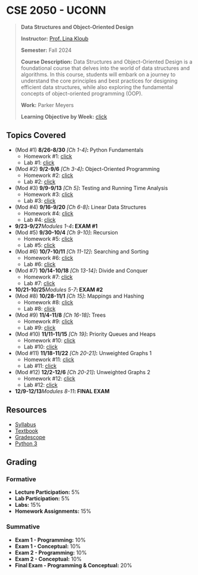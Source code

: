 # CSE 2050 - UCONN
> **Data Structures and Object-Oriented Design**
>
> **Instructor:** [Prof. Lina Kloub](https://engineering.uconn.edu/person/lina-kloub/)
>
> **Semester:** Fall 2024
>
> **Course Description:** Data Structures and Object-Oriented Design is a foundational course that delves into the world of data structures and algorithms. In this course, students will embark on a journey to understand the core principles and best practices for designing efficient data structures, while also exploring the fundamental concepts of object-oriented programming (OOP).
>
> **Work:** Parker Meyers
>
> **Learning Objective by Week:** [click](LEARNINGOBJBYWEEK.md)

## Topics Covered
- (Mod #1) **8/26-8/30** _[Ch 1-4]_**:** Python Fundamentals
  - Homework #1: [click](Homework/HW1)
  - Lab #1: [click](Labs/Lab1)
- (Mod #2) **9/2-9/6** _[Ch 3-4]_**:** Object-Oriented Programming
  - Homework #2: [click](Homework/HW2)
  - Lab #2: [click](Labs/Lab2)
- (Mod #3) **9/9-9/13** _[Ch 5]_**:** Testing and Running Time Analysis
  - Homework #3: [click](Homework/HW3)
  - Lab #3: [click](Labs/Lab3)
- (Mod #4) **9/16-9/20** _[Ch 6-8]_**:** Linear Data Structures
  - Homework #4: [click](Homework/HW4)
  - Lab #4: [click](Labs/Lab4)
- **9/23-9/27**_Modules 1-4_**: EXAM #1** 
- (Mod #5) **9/30-10/4** _[Ch 9-10]_**:** Recursion
  - Homework #5: [click](Homework/HW5)
  - Lab #5: [click](Labs/Lab5)
- (Mod #6) **10/7-10/11** _[Ch 11-12]_**:** Searching and Sorting
  - Homework #6: [click](Homework/HW6)
  - Lab #6: [click](Labs/Lab6)
- (Mod #7) **10/14-10/18** _[Ch 13-14]_**:** Divide and Conquer
  - Homework #7: [click](Homework/HW7)
  - Lab #7: [click](Labs/Lab7)
- **10/21-10/25**_Modules 5-7_**: EXAM #2**
- (Mod #8) **10/28-11/1** _[Ch 15]_**:** Mappings and Hashing
  - Homework #8: [click](Homework/HW8)
  - Lab #8: [click](Labs/Lab8)
- (Mod #9) **11/4-11/8** _[Ch 16-18]_**:** Trees
  - Homework #9: [click](Homework/HW9)
  - Lab #9: [click](Labs/Lab9)
- (Mod #10) **11/11-11/15** _[Ch 19]_**:** Priority Queues and Heaps
  - Homework #10: [click](Homework/HW10)
  - Lab #10: [click](Labs/Lab10)
- (Mod #11) **11/18-11/22** _[Ch 20-21]_**:** Unweighted Graphs 1
  - Homework #11: [click](Homework/HW11)
  - Lab #11: [click](Labs/Lab11)
- (Mod #12) **12/2-12/6** _[Ch 20-21]_**:** Unweighted Graphs 2
  - Homework #12: [click](Homework/HW12)
  - Lab #12: [click](Labs/Lab12)
- **12/9-12/13**_Modules 8-11_**: FINAL EXAM**

## Resources
- [Syllabus](https://documentcloud.adobe.com/spodintegration/index.html?locale=en-us)
- [Textbook](https://donsheehy.github.io/datastructures/fullbook.pdf)
- [Gradescope](https://www.gradescope.com/)
- [Python 3](https://www.python.org/downloads/)

## Grading
### Formative
- **Lecture Participation:** 5%
- **Lab Participation:** 5%
- **Labs:** 15%
- **Homework Assignments:** 15%
### Summative
- **Exam 1 - Programming:** 10%
- **Exam 1 - Conceptual:** 10%
- **Exam 2 - Programming:** 10%
- **Exam 2 - Conceptual:** 10%
- **Final Exam - Programming & Conceptual:** 20%